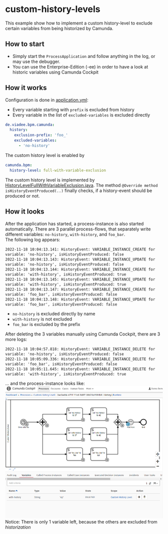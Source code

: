 # custom-history-levels

This example show how to implement a custom history-level to exclude certain variables from being historized by Camunda.

## How to start
* Simply start the `ProcessApplication` and follow anything in the log, or may use the debugger.
* You can use the Enterprise-Edition (-ee) in order to have a look at historic variables using Camunda Cockpit

## How it works
Configuration is done in [application.yml](src/main/resources/application.yml):  
* Every variable starting with `prefix` is excluded from history
* Every variable in the list of `excluded-variables` is excluded directly
```yaml
de.viadee.bpm.camunda:
  history:
    exclusion-prefix: 'foo_'
    excluded-variables:
      - 'no-history'
```
The custom history level is enabled by 
```yaml
camunda.bpm:
  history-level: full-with-variable-exclusion
```

The custom history level is implemented by [HistoryLevelFullWithVariableExclusion.java](src/main/java/de/viadee/bpm/camunda/history/HistoryLevelFullWithVariableExclusion.java). 
The method `@Override method` `isHistoryEventProduced(..)` finally checks, if a history-event should be produced or not.

## How it looks

After the application has started, a process-instance is also started automatically. There are 3 parallel process-flows, 
that separately write different variables: `no-history`, `with-history`, and `foo_bar`.  
The following log appears: 
```
2022-11-18 10:04:13.141: HistoryEvent: VARIABLE_INSTANCE_CREATE for variable: 'no-history', isHistoryEventProduced: false 
2022-11-18 10:04:13.143: HistoryEvent: VARIABLE_INSTANCE_UPDATE for variable: 'no-history', isHistoryEventProduced: false 
2022-11-18 10:04:13.144: HistoryEvent: VARIABLE_INSTANCE_CREATE for variable: 'with-history', isHistoryEventProduced: true 
2022-11-18 10:04:13.145: HistoryEvent: VARIABLE_INSTANCE_UPDATE for variable: 'with-history', isHistoryEventProduced: true 
2022-11-18 10:04:13.147: HistoryEvent: VARIABLE_INSTANCE_CREATE for variable: 'foo_bar', isHistoryEventProduced: false 
2022-11-18 10:04:13.148: HistoryEvent: VARIABLE_INSTANCE_UPDATE for variable: 'foo_bar', isHistoryEventProduced: false 
```
* `no-history` is excluded directly by name
* `with-history` is not excluded
* `foo_bar` is excluded by the prefix

After deleting the 3 variables manually using Camunda Cockpit, there are 3 more logs:
```
2022-11-18 10:04:57.818: HistoryEvent: VARIABLE_INSTANCE_DELETE for variable: 'no-history', isHistoryEventProduced: false 
2022-11-18 10:05:09.336: HistoryEvent: VARIABLE_INSTANCE_DELETE for variable: 'foo_bar', isHistoryEventProduced: false 
2022-11-18 10:05:11.645: HistoryEvent: VARIABLE_INSTANCE_DELETE for variable: 'with-history', isHistoryEventProduced: true 
```
... and the process-instance looks like:  
![screenshot](docs/cockpit-demo-screenshot.png)  
Notice: There is only 1 variable left, because the others are excluded from _historization_  
